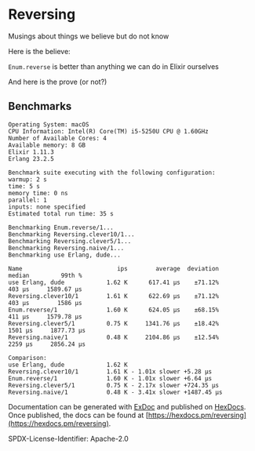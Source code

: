 # Reversing

Musings about things we believe but do not know

Here is the believe:

`Enum.reverse` is better than anything we can do in Elixir ourselves

And here is the prove (or not?)


## Benchmarks

```
Operating System: macOS
CPU Information: Intel(R) Core(TM) i5-5250U CPU @ 1.60GHz
Number of Available Cores: 4
Available memory: 8 GB
Elixir 1.11.3
Erlang 23.2.5

Benchmark suite executing with the following configuration:
warmup: 2 s
time: 5 s
memory time: 0 ns
parallel: 1
inputs: none specified
Estimated total run time: 35 s

Benchmarking Enum.reverse/1...
Benchmarking Reversing.clever10/1...
Benchmarking Reversing.clever5/1...
Benchmarking Reversing.naive/1...
Benchmarking use Erlang, dude...

Name                           ips        average  deviation         median         99th %
use Erlang, dude            1.62 K      617.41 μs    ±71.12%         403 μs     1589.67 μs
Reversing.clever10/1        1.61 K      622.69 μs    ±71.12%         403 μs        1586 μs
Enum.reverse/1              1.60 K      624.05 μs    ±68.15%         411 μs     1579.78 μs
Reversing.clever5/1         0.75 K     1341.76 μs    ±18.42%        1501 μs     1877.73 μs
Reversing.naive/1           0.48 K     2104.86 μs    ±12.54%        2259 μs     2856.24 μs

Comparison: 
use Erlang, dude            1.62 K
Reversing.clever10/1        1.61 K - 1.01x slower +5.28 μs
Enum.reverse/1              1.60 K - 1.01x slower +6.64 μs
Reversing.clever5/1         0.75 K - 2.17x slower +724.35 μs
Reversing.naive/1           0.48 K - 3.41x slower +1487.45 μs

```

Documentation can be generated with [ExDoc](https://github.com/elixir-lang/ex_doc)
and published on [HexDocs](https://hexdocs.pm). Once published, the docs can
be found at [https://hexdocs.pm/reversing](https://hexdocs.pm/reversing).

SPDX-License-Identifier: Apache-2.0

